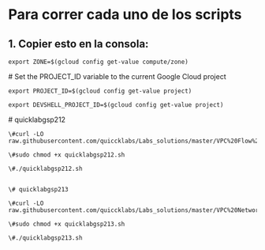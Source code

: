 # Para correr cada uno de los scripts 

## 1. Copier esto en la consola:
```
export ZONE=$(gcloud config get-value compute/zone)
```
\# Set the PROJECT_ID variable to the current Google Cloud project
```
export PROJECT_ID=$(gcloud config get-value project)

export DEVSHELL_PROJECT_ID=$(gcloud config get-value project)
```
\# quicklabgsp212
```
\#curl -LO raw.githubusercontent.com/quiccklabs/Labs_solutions/master/VPC%20Flow%20Logs%20Analyzing%20Network%20Traffic/quicklabgsp212.sh

\#sudo chmod +x quicklabgsp212.sh

\#./quicklabgsp212.sh


\# quicklabgsp213

\#curl -LO raw.githubusercontent.com/quiccklabs/Labs_solutions/master/VPC%20Networks%20%20Controlling%20Access/quicklabgsp213.sh

\#sudo chmod +x quicklabgsp213.sh

\#./quicklabgsp213.sh
```
